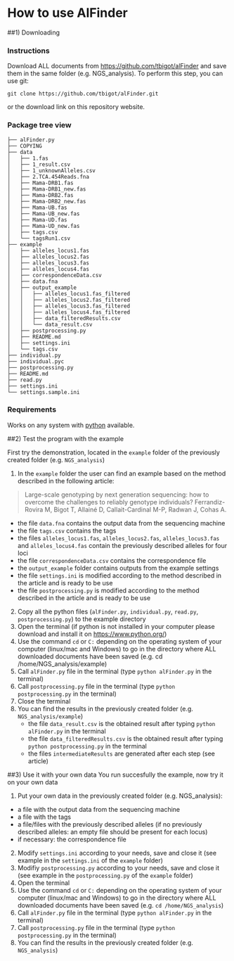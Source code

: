 # How to use AlFinder

##1) Downloading

### Instructions

Download ALL documents from https://github.com/tbigot/alFinder and save them in the same folder (e.g. NGS_analysis).
To perform this step, you can use git:

    git clone https://github.com/tbigot/alFinder.git

or the download link on this repository website.

### Package tree view

    ├── alFinder.py
    ├── COPYING
    ├── data
    │   ├── 1.fas
    │   ├── 1_result.csv
    │   ├── 1_unknownAlleles.csv
    │   ├── 2.TCA.454Reads.fna
    │   ├── Mama-DRB1.fas
    │   ├── Mama-DRB1_new.fas
    │   ├── Mama-DRB2.fas
    │   ├── Mama-DRB2_new.fas
    │   ├── Mama-UB.fas
    │   ├── Mama-UB_new.fas
    │   ├── Mama-UD.fas
    │   ├── Mama-UD_new.fas
    │   ├── tags.csv
    │   └── tagsRun1.csv
    ├── example
    │   ├── alleles_locus1.fas
    │   ├── alleles_locus2.fas
    │   ├── alleles_locus3.fas
    │   ├── alleles_locus4.fas
    │   ├── correspondenceData.csv
    │   ├── data.fna
    │   ├── output_example
    │   │   ├── alleles_locus1.fas_filtered
    │   │   ├── alleles_locus2.fas_filtered
    │   │   ├── alleles_locus3.fas_filtered
    │   │   ├── alleles_locus4.fas_filtered
    │   │   ├── data_filteredResults.csv
    │   │   └── data_result.csv
    │   ├── postprocessing.py
    │   ├── README.md
    │   ├── settings.ini
    │   └── tags.csv
    ├── individual.py
    ├── individual.pyc
    ├── postprocessing.py
    ├── README.md
    ├── read.py
    ├── settings.ini
    └── settings.sample.ini

### Requirements

Works on any system with [python](https://www.python.org/) available.

##2) Test the program with the example

First try the demonstration, located in the `example` folder of the previously created folder (e.g. `NGS_analysis`)


1. In the `example` folder the user can find an example based on the method described in the following article:
> Large-scale genotyping by next generation sequencing: how to overcome the challenges to reliably genotype individuals?
Ferrandiz-Rovira M, Bigot T, Allainé D, Callait-Cardinal M-P, Radwan J, Cohas A.
 * the file `data.fna` contains the output data from the sequencing machine
 * the file `tags.csv` contains the tags
 * the files `alleles_locus1.fas`, `alleles_locus2.fas`, `alleles_locus3.fas` and `alleles_locus4.fas` contain the previously described alleles for four loci
 * the file `correspondenceData.csv` contains the correspondence file
 * the `output_example` folder contains outputs from the example settings
 * the file `settings.ini` is modified according to the method described in the article and is ready to be use
 * the file `postprocessing.py` is modified according to the method described in the article and is ready to be use
2. Copy all the python files (`alFinder.py`, `individual.py`, `read.py`, `postprocessing.py`) to the example directory
3. Open the terminal (if python is not installed in your computer please download and install it on https://www.python.org/)
4. Use the command `cd` or `C:` depending on the operating system of your computer (linux/mac and Windows) to go in the directory where ALL downloaded documents have been saved (e.g. cd /home/NGS_analysis/example)
5. Call `alFinder.py` file in the terminal (type `python alFinder.py` in the terminal)
6. Call `postprocessing.py` file in the terminal (type `python postprocessing.py` in the terminal)
7. Close the terminal
8. You can find the results in the previously created folder (e.g. `NGS_analysis/example`)
    * the file `data_result.csv` is the obtained result after typing `python alFinder.py` in the terminal
    * the file `data_filteredResults.csv` is the obtained result after typing `python postprocessing.py` in the terminal
    * the files `intermediateResults` are generated after each step (see article)

    
##3) Use it with your own data
You run succesfully the example, now try it on your own data
1. Put your own data in the previously created folder (e.g. NGS_analysis):
 * a file with the output data from the sequencing machine
 * a file with the tags
 * a file/files with the previously described alleles (if no previously described alleles: an empty file should be present for each locus)
 * if necessary: the correspondence file
2. Modify `settings.ini` according to your needs, save and close it (see example in the `settings.ini` of the `example` folder)
3. Modifiy `postprocessing.py` according to your needs, save and close it (see example in the `postprocessing.py` of the `example` folder)
4. Open the terminal
5. Use the command `cd` or `C:` depending on the operating system of your computer (linux/mac and Windows) to go in the directory where ALL downloaded documents have been saved (e.g. `cd /home/NGS_analysis`)
6. Call `alFinder.py` file in the terminal (type `python alFinder.py` in the terminal)
7. Call `postprocessing.py` file in the terminal (type `python postprocessing.py` in the terminal)
8. You can find the results in the previously created folder (e.g. `NGS_analysis`)



